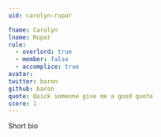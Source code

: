 ```yaml
---
uid: carolyn-rupar

fname: Carolyn
lname: Rupar
role:
  - overlord: true
  - member: false
  - accomplice: true
avatar: 
twitter: baron
github: baron
quote: Quick someone give me a good quote
score: 1
---
```


Short bio
